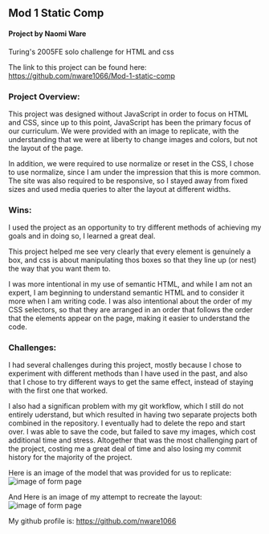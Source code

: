 ## Mod 1 Static Comp  

#### Project by Naomi Ware

Turing's 2005FE solo challenge for HTML and css

The link to this project can be found here: https://github.com/nware1066/Mod-1-static-comp

### Project Overview:

This project was designed without JavaScript in order to focus on HTML and CSS, since up to this point, JavaScript has been the primary focus of our curriculum. We were provided with an image to replicate, with the understanding that we were at liberty to change images and colors, but not the layout of the page.

In addition, we were required to use normalize or reset in the CSS, I chose to use normalize, since I am under the impression that this is more common. The site was also required to be responsive, so I stayed away from fixed sizes and used media queries to alter the layout at different widths.

### Wins:

I used the project as an opportunity to try different methods of achieving my goals and in doing so, I learned a great deal.

This project helped me see very clearly that every element is genuinely a box, and css is about manipulating thos boxes so that they line up (or nest) the way that you want them to.

I was more intentional in my use of semantic HTML, and while I am not an expert, I am beginning to understand semantic HTML and to consider it more when I am writing code. I was also intentional about the order of my CSS selectors, so that they are arranged in an order that follows the order that the elements appear on the page, making it easier to understand the code.

### Challenges:

I had several challenges during this project, mostly because I chose to experiment with different methods than I have used in the past, and also that I chose to try different ways to get the same effect, instead of staying with the first one that worked.

I also had a significan problem with my git workflow, which I still do not entirely uderstand, but which resulted in having two separate projects both combined in the repository. I eventually had to delete the repo and start over. I was able to save the code, but failed to save my images, which cost additional time and stress. Altogether that was the most challenging part of the project, costing me a great deal of time and also losing my commit history for the majority of the project.

Here is an image of the model that was provided for us to replicate:
![image of form page](/images.staticComp.png)
<br />

And Here is an image of my attempt to recreate the layout:
![image of form page](/images.mythicalCreat.png)


My github profile is: https://github.com/nware1066
